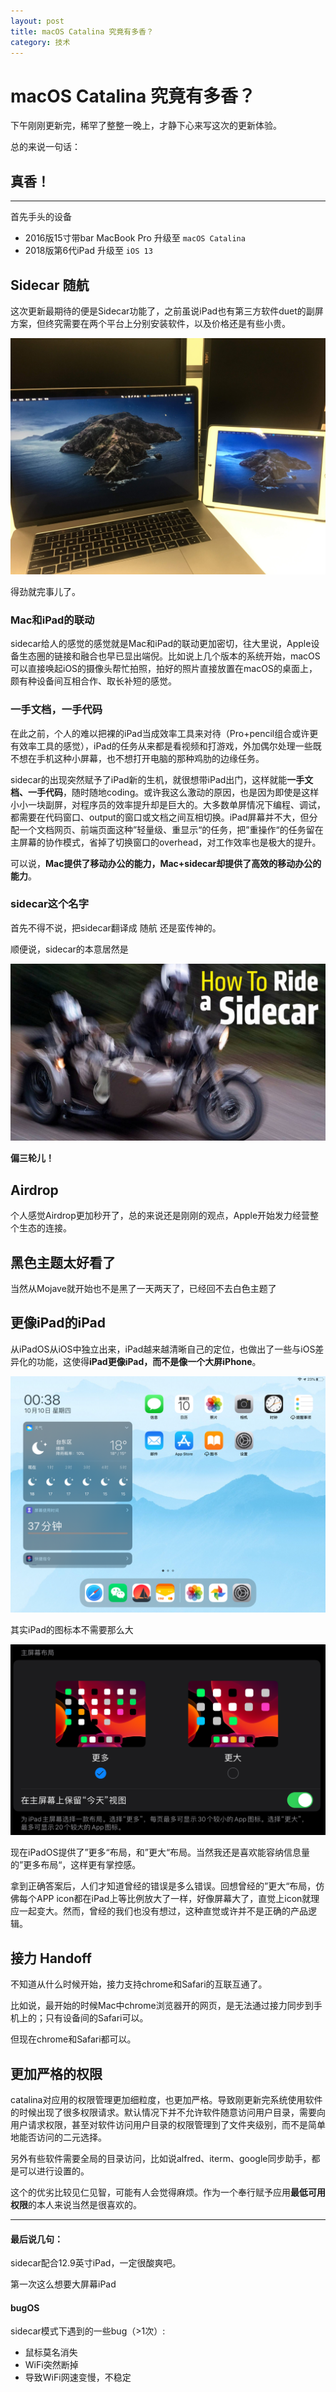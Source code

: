 ```yaml
---
layout: post
title: macOS Catalina 究竟有多香？
category: 技术
--- 
```


# macOS Catalina 究竟有多香？



下午刚刚更新完，稀罕了整整一晚上，才静下心来写这次的更新体验。

总的来说一句话：

## **真香！**

--- 


首先手头的设备

* 2016版15寸带bar MacBook Pro 升级至 `macOS Catalina`
* 2018版第6代iPad 升级至 `iOS 13`


## Sidecar 随航


这次更新最期待的便是Sidecar功能了，之前虽说iPad也有第三方软件duet的副屏方案，但终究需要在两个平台上分别安装软件，以及价格还是有些小贵。

![](https://raw.githubusercontent.com/77ImageHosting/repo1/master/imgIMG_3476.JPG)

得劲就完事儿了。


### Mac和iPad的联动

sidecar给人的感觉的感觉就是Mac和iPad的联动更加密切，往大里说，Apple设备生态圈的链接和融合也早已显出端倪。比如说上几个版本的系统开始，macOS可以直接唤起iOS的摄像头帮忙拍照，拍好的照片直接放置在macOS的桌面上，颇有种设备间互相合作、取长补短的感觉。

### 一手文档，一手代码

在此之前，个人的难以把裸的iPad当成效率工具来对待（Pro+pencil组合或许更有效率工具的感觉），iPad的任务从来都是看视频和打游戏，外加偶尔处理一些既不想在手机这种小屏幕，也不想打开电脑的那种鸡肋的边缘任务。

sidecar的出现突然赋予了iPad新的生机，就很想带iPad出门，这样就能**一手文档、一手代码**，随时随地coding。或许我这么激动的原因，也是因为即使是这样小小一块副屏，对程序员的效率提升却是巨大的。大多数单屏情况下编程、调试，都需要在代码窗口、output的窗口或文档之间互相切换。iPad屏幕并不大，但分配一个文档网页、前端页面这种”轻量级、重显示“的任务，把”重操作“的任务留在主屏幕的协作模式，省掉了切换窗口的overhead，对工作效率也是极大的提升。

可以说，**Mac提供了移动办公的能力，Mac+sidecar却提供了高效的移动办公的能力**。


### sidecar这个名字

首先不得不说，把sidecar翻译成 随航 还是蛮传神的。


顺便说，sidecar的本意居然是

![](https://raw.githubusercontent.com/77ImageHosting/repo1/master/imgIMG_3478.JPG)

**偏三轮儿！**




## Airdrop

个人感觉Airdrop更加秒开了，总的来说还是刚刚的观点，Apple开始发力经营整个生态的连接。


## 黑色主题太好看了

当然从Mojave就开始也不是黑了一天两天了，已经回不去白色主题了


## 更像iPad的iPad

从iPadOS从iOS中独立出来，iPad越来越清晰自己的定位，也做出了一些与iOS差异化的功能，这使得**iPad更像iPad，而不是像一个大屏iPhone**。

![](https://raw.githubusercontent.com/77ImageHosting/repo1/master/imgIMG_0343.PNG)

其实iPad的图标本不需要那么大

![](https://raw.githubusercontent.com/77ImageHosting/repo1/master/imgIMG_0344.PNG)

现在iPadOS提供了”更多“布局，和”更大“布局。当然我还是喜欢能容纳信息量的”更多布局“，这样更有掌控感。

拿到正确答案后，人们才知道曾经的错误是多么错误。回想曾经的”更大“布局，仿佛每个APP icon都在iPad上等比例放大了一样，好像屏幕大了，直觉上icon就理应一起变大。然而，曾经的我们也没有想过，这种直觉或许并不是正确的产品逻辑。


## 接力 Handoff

不知道从什么时候开始，接力支持chrome和Safari的互联互通了。

比如说，最开始的时候Mac中chrome浏览器开的网页，是无法通过接力同步到手机上的；只有设备间的Safari可以。

但现在chrome和Safari都可以。


## 更加严格的权限

catalina对应用的权限管理更加细粒度，也更加严格。导致刚更新完系统使用软件的时候出现了很多权限请求。默认情况下并不允许软件随意访问用户目录，需要向用户请求权限，甚至对软件访问用户目录的权限管理到了文件夹级别，而不是简单地能否访问的二元选择。

另外有些软件需要全局的目录访问，比如说alfred、iterm、google同步助手，都是可以进行设置的。

这个的优劣比较见仁见智，可能有人会觉得麻烦。作为一个奉行赋予应用**最低可用权限**的本人来说当然是很喜欢的。



--- 

#### 最后说几句：

sidecar配合12.9英寸iPad，一定很酸爽吧。

第一次这么想要大屏幕iPad


#### bugOS

sidecar模式下遇到的一些bug（>1次）:

* 鼠标莫名消失
* WiFi突然断掉
* 导致WiFi网速变慢，不稳定



